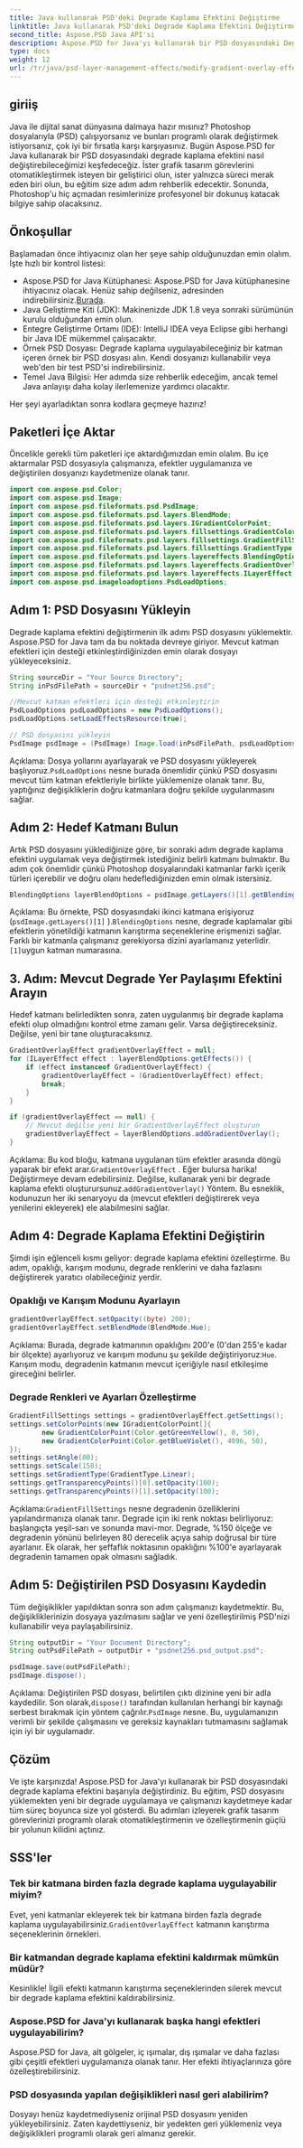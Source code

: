 ```yaml
---
title: Java kullanarak PSD'deki Degrade Kaplama Efektini Değiştirme
linktitle: Java kullanarak PSD'deki Degrade Kaplama Efektini Değiştirme
second_title: Aspose.PSD Java API'si
description: Aspose.PSD for Java'yı kullanarak bir PSD dosyasındaki Degrade Kaplama efektini nasıl değiştireceğinizi öğrenin. PSD dosyalarınızı verimli bir şekilde otomatikleştirmek ve özelleştirmek için kılavuzumuzu izleyin.
type: docs
weight: 12
url: /tr/java/psd-layer-management-effects/modify-gradient-overlay-effect-psd/
---
```

## giriiş

Java ile dijital sanat dünyasına dalmaya hazır mısınız? Photoshop dosyalarıyla (PSD) çalışıyorsanız ve bunları programlı olarak değiştirmek istiyorsanız, çok iyi bir fırsatla karşı karşıyasınız. Bugün Aspose.PSD for Java kullanarak bir PSD dosyasındaki degrade kaplama efektini nasıl değiştirebileceğimizi keşfedeceğiz. İster grafik tasarım görevlerini otomatikleştirmek isteyen bir geliştirici olun, ister yalnızca süreci merak eden biri olun, bu eğitim size adım adım rehberlik edecektir. Sonunda, Photoshop'u hiç açmadan resimlerinize profesyonel bir dokunuş katacak bilgiye sahip olacaksınız.

## Önkoşullar

Başlamadan önce ihtiyacınız olan her şeye sahip olduğunuzdan emin olalım. İşte hızlı bir kontrol listesi:

-  Aspose.PSD for Java Kütüphanesi: Aspose.PSD for Java kütüphanesine ihtiyacınız olacak. Henüz sahip değilseniz, adresinden indirebilirsiniz.[Burada](https://releases.aspose.com/psd/java/).
- Java Geliştirme Kiti (JDK): Makinenizde JDK 1.8 veya sonraki sürümünün kurulu olduğundan emin olun.
- Entegre Geliştirme Ortamı (IDE): IntelliJ IDEA veya Eclipse gibi herhangi bir Java IDE mükemmel çalışacaktır.
- Örnek PSD Dosyası: Degrade kaplama uygulayabileceğiniz bir katman içeren örnek bir PSD dosyası alın. Kendi dosyanızı kullanabilir veya web'den bir test PSD'si indirebilirsiniz.
- Temel Java Bilgisi: Her adımda size rehberlik edeceğim, ancak temel Java anlayışı daha kolay ilerlemenize yardımcı olacaktır.

Her şeyi ayarladıktan sonra kodlara geçmeye hazırız!

## Paketleri İçe Aktar

Öncelikle gerekli tüm paketleri içe aktardığımızdan emin olalım. Bu içe aktarmalar PSD dosyasıyla çalışmanıza, efektler uygulamanıza ve değiştirilen dosyanızı kaydetmenize olanak tanır.

```java
import com.aspose.psd.Color;
import com.aspose.psd.Image;
import com.aspose.psd.fileformats.psd.PsdImage;
import com.aspose.psd.fileformats.psd.layers.BlendMode;
import com.aspose.psd.fileformats.psd.layers.IGradientColorPoint;
import com.aspose.psd.fileformats.psd.layers.fillsettings.GradientColorPoint;
import com.aspose.psd.fileformats.psd.layers.fillsettings.GradientFillSettings;
import com.aspose.psd.fileformats.psd.layers.fillsettings.GradientType;
import com.aspose.psd.fileformats.psd.layers.layereffects.BlendingOptions;
import com.aspose.psd.fileformats.psd.layers.layereffects.GradientOverlayEffect;
import com.aspose.psd.fileformats.psd.layers.layereffects.ILayerEffect;
import com.aspose.psd.imageloadoptions.PsdLoadOptions;
```

## Adım 1: PSD Dosyasını Yükleyin

Degrade kaplama efektini değiştirmenin ilk adımı PSD dosyasını yüklemektir. Aspose.PSD for Java tam da bu noktada devreye giriyor. Mevcut katman efektleri için desteği etkinleştirdiğinizden emin olarak dosyayı yükleyeceksiniz.

```java
String sourceDir = "Your Source Directory";
String inPsdFilePath = sourceDir + "psdnet256.psd";

//Mevcut katman efektleri için desteği etkinleştirin
PsdLoadOptions psdLoadOptions = new PsdLoadOptions();
psdLoadOptions.setLoadEffectsResource(true);

// PSD dosyasını yükleyin
PsdImage psdImage = (PsdImage) Image.load(inPsdFilePath, psdLoadOptions);
```

 Açıklama: Dosya yollarını ayarlayarak ve PSD dosyasını yükleyerek başlıyoruz.`PsdLoadOptions` nesne burada önemlidir çünkü PSD dosyasını mevcut tüm katman efektleriyle birlikte yüklemenize olanak tanır. Bu, yaptığınız değişikliklerin doğru katmanlara doğru şekilde uygulanmasını sağlar.

## Adım 2: Hedef Katmanı Bulun

Artık PSD dosyasını yüklediğinize göre, bir sonraki adım degrade kaplama efektini uygulamak veya değiştirmek istediğiniz belirli katmanı bulmaktır. Bu adım çok önemlidir çünkü Photoshop dosyalarındaki katmanlar farklı içerik türleri içerebilir ve doğru olanı hedeflediğinizden emin olmak istersiniz.

```java
BlendingOptions layerBlendOptions = psdImage.getLayers()[1].getBlendingOptions();
```

Açıklama: Bu örnekte, PSD dosyasındaki ikinci katmana erişiyoruz (`psdImage.getLayers()[1]` ).`BlendingOptions` nesne, degrade kaplamalar gibi efektlerin yönetildiği katmanın karıştırma seçeneklerine erişmenizi sağlar. Farklı bir katmanla çalışmanız gerekiyorsa dizini ayarlamanız yeterlidir.`[1]`uygun katman numarasına.

## 3. Adım: Mevcut Degrade Yer Paylaşımı Efektini Arayın

Hedef katmanı belirledikten sonra, zaten uygulanmış bir degrade kaplama efekti olup olmadığını kontrol etme zamanı gelir. Varsa değiştireceksiniz. Değilse, yeni bir tane oluşturacaksınız.

```java
GradientOverlayEffect gradientOverlayEffect = null;
for (ILayerEffect effect : layerBlendOptions.getEffects()) {
    if (effect instanceof GradientOverlayEffect) {
        gradientOverlayEffect = (GradientOverlayEffect) effect;
        break;
    }
}

if (gradientOverlayEffect == null) {
    // Mevcut değilse yeni bir GradientOverlayEffect oluşturun
    gradientOverlayEffect = layerBlendOptions.addGradientOverlay();
}
```

 Açıklama: Bu kod bloğu, katmana uygulanan tüm efektler arasında döngü yaparak bir efekt arar.`GradientOverlayEffect` . Eğer bulursa harika! Değiştirmeye devam edebilirsiniz. Değilse, kullanarak yeni bir degrade kaplama efekti oluşturursunuz.`addGradientOverlay()` Yöntem. Bu esneklik, kodunuzun her iki senaryoyu da (mevcut efektleri değiştirerek veya yenilerini ekleyerek) ele alabilmesini sağlar.

## Adım 4: Degrade Kaplama Efektini Değiştirin

Şimdi işin eğlenceli kısmı geliyor: degrade kaplama efektini özelleştirme. Bu adım, opaklığı, karışım modunu, degrade renklerini ve daha fazlasını değiştirerek yaratıcı olabileceğiniz yerdir.

### Opaklığı ve Karışım Modunu Ayarlayın

```java
gradientOverlayEffect.setOpacity((byte) 200);
gradientOverlayEffect.setBlendMode(BlendMode.Hue);
```

Açıklama: Burada, degrade katmanının opaklığını 200'e (0'dan 255'e kadar bir ölçekte) ayarlıyoruz ve karışım modunu şu şekilde değiştiriyoruz:`Hue`. Karışım modu, degradenin katmanın mevcut içeriğiyle nasıl etkileşime gireceğini belirler.

### Degrade Renkleri ve Ayarları Özelleştirme

```java
GradientFillSettings settings = gradientOverlayEffect.getSettings();
settings.setColorPoints(new IGradientColorPoint[]{
        new GradientColorPoint(Color.getGreenYellow(), 0, 50),
        new GradientColorPoint(Color.getBlueViolet(), 4096, 50),
});
settings.setAngle(80);
settings.setScale(150);
settings.setGradientType(GradientType.Linear);
settings.getTransparencyPoints()[0].setOpacity(100);
settings.getTransparencyPoints()[1].setOpacity(100);
```

 Açıklama:`GradientFillSettings` nesne degradenin özelliklerini yapılandırmanıza olanak tanır. Degrade için iki renk noktası belirliyoruz: başlangıçta yeşil-sarı ve sonunda mavi-mor. Degrade, %150 ölçeğe ve degradenin yönünü belirleyen 80 derecelik açıya sahip doğrusal bir türe ayarlanır. Ek olarak, her şeffaflık noktasının opaklığını %100'e ayarlayarak degradenin tamamen opak olmasını sağladık.

## Adım 5: Değiştirilen PSD Dosyasını Kaydedin

Tüm değişiklikler yapıldıktan sonra son adım çalışmanızı kaydetmektir. Bu, değişikliklerinizin dosyaya yazılmasını sağlar ve yeni özelleştirilmiş PSD'nizi kullanabilir veya paylaşabilirsiniz.

```java
String outputDir = "Your Document Directory";
String outPsdFilePath = outputDir + "psdnet256.psd_output.psd";

psdImage.save(outPsdFilePath);
psdImage.dispose();
```

Açıklama: Değiştirilen PSD dosyası, belirtilen çıktı dizinine yeni bir adla kaydedilir. Son olarak,`dispose()` tarafından kullanılan herhangi bir kaynağı serbest bırakmak için yöntem çağrılır.`PsdImage` nesne. Bu, uygulamanızın verimli bir şekilde çalışmasını ve gereksiz kaynakları tutmamasını sağlamak için iyi bir uygulamadır.

## Çözüm

Ve işte karşınızda! Aspose.PSD for Java'yı kullanarak bir PSD dosyasındaki degrade kaplama efektini başarıyla değiştirdiniz. Bu eğitim, PSD dosyasını yüklemekten yeni bir degrade uygulamaya ve çalışmanızı kaydetmeye kadar tüm süreç boyunca size yol gösterdi. Bu adımları izleyerek grafik tasarım görevlerinizi programlı olarak otomatikleştirmenin ve özelleştirmenin güçlü bir yolunun kilidini açtınız.

## SSS'ler

### Tek bir katmana birden fazla degrade kaplama uygulayabilir miyim?  
 Evet, yeni katmanlar ekleyerek tek bir katmana birden fazla degrade kaplama uygulayabilirsiniz.`GradientOverlayEffect` katmanın karıştırma seçeneklerinin örnekleri.

### Bir katmandan degrade kaplama efektini kaldırmak mümkün müdür?  
Kesinlikle! İlgili efekti katmanın karıştırma seçeneklerinden silerek mevcut bir degrade kaplama efektini kaldırabilirsiniz.

### Aspose.PSD for Java'yı kullanarak başka hangi efektleri uygulayabilirim?  
Aspose.PSD for Java, alt gölgeler, iç ışımalar, dış ışımalar ve daha fazlası gibi çeşitli efektleri uygulamanıza olanak tanır. Her efekti ihtiyaçlarınıza göre özelleştirebilirsiniz.

### PSD dosyasında yapılan değişiklikleri nasıl geri alabilirim?  
Dosyayı henüz kaydetmediyseniz orijinal PSD dosyasını yeniden yükleyebilirsiniz. Zaten kaydettiyseniz, bir yedekten geri yüklemeniz veya değişiklikleri programlı olarak geri almanız gerekir.
